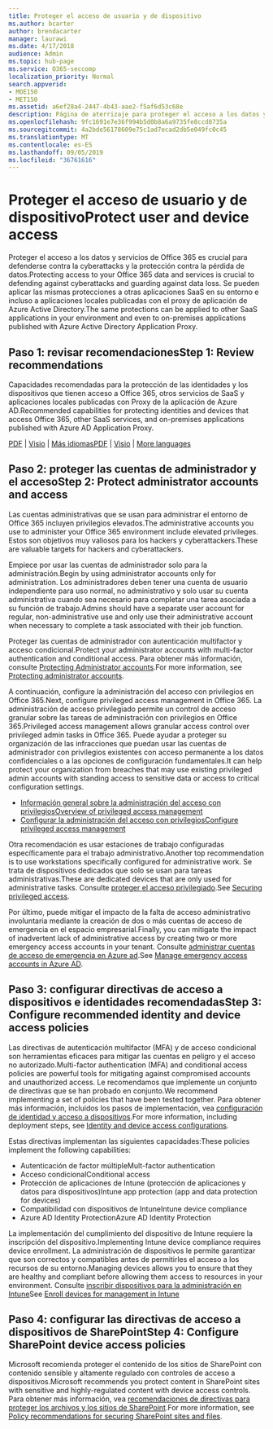 ```yaml
---
title: Proteger el acceso de usuario y de dispositivo
ms.author: bcarter
author: brendacarter
manager: laurawi
ms.date: 4/17/2018
audience: Admin
ms.topic: hub-page
ms.service: O365-seccomp
localization_priority: Normal
search.appverid:
- MOE150
- MET150
ms.assetid: a6ef28a4-2447-4b43-aae2-f5af6d53c68e
description: Página de aterrizaje para proteger el acceso a los datos y servicios de O365
ms.openlocfilehash: 9fc1691e7e36f994b5d0b8a6a9735fe8ccd8735a
ms.sourcegitcommit: 4a2bde56178609e75c1ad7ecad2db5e049fc0c45
ms.translationtype: MT
ms.contentlocale: es-ES
ms.lasthandoff: 09/05/2019
ms.locfileid: "36761616"
---
```

# <a name="protect-user-and-device-access"></a><span data-ttu-id="165ad-103">Proteger el acceso de usuario y de dispositivo</span><span class="sxs-lookup"><span data-stu-id="165ad-103">Protect user and device access</span></span>

<span data-ttu-id="165ad-104">Proteger el acceso a los datos y servicios de Office 365 es crucial para defenderse contra la cyberattacks y la protección contra la pérdida de datos.</span><span class="sxs-lookup"><span data-stu-id="165ad-104">Protecting access to your Office 365 data and services is crucial to defending against cyberattacks and guarding against data loss.</span></span> <span data-ttu-id="165ad-105">Se pueden aplicar las mismas protecciones a otras aplicaciones SaaS en su entorno e incluso a aplicaciones locales publicadas con el proxy de aplicación de Azure Active Directory.</span><span class="sxs-lookup"><span data-stu-id="165ad-105">The same protections can be applied to other SaaS applications in your environment and even to on-premises applications published with Azure Active Directory Application Proxy.</span></span>
  
## <a name="step-1-review-recommendations"></a><span data-ttu-id="165ad-106">Paso 1: revisar recomendaciones</span><span class="sxs-lookup"><span data-stu-id="165ad-106">Step 1: Review recommendations</span></span>

<span data-ttu-id="165ad-107">Capacidades recomendadas para la protección de las identidades y los dispositivos que tienen acceso a Office 365, otros servicios de SaaS y aplicaciones locales publicadas con Proxy de la aplicación de Azure AD.</span><span class="sxs-lookup"><span data-stu-id="165ad-107">Recommended capabilities for protecting identities and devices that access Office 365, other SaaS services, and on-premises applications published with Azure AD Application Proxy.</span></span>
  
<span data-ttu-id="165ad-108">[PDF](https://go.microsoft.com/fwlink/p/?linkid=841656) | [Visio](https://go.microsoft.com/fwlink/p/?linkid=841657) | [Más idiomas](https://www.microsoft.com/download/details.aspx?id=55032)</span><span class="sxs-lookup"><span data-stu-id="165ad-108">[PDF](https://go.microsoft.com/fwlink/p/?linkid=841656) | [Visio](https://go.microsoft.com/fwlink/p/?linkid=841657) | [More languages](https://www.microsoft.com/download/details.aspx?id=55032)</span></span>
  
## <a name="step-2-protect-administrator-accounts-and-access"></a><span data-ttu-id="165ad-109">Paso 2: proteger las cuentas de administrador y el acceso</span><span class="sxs-lookup"><span data-stu-id="165ad-109">Step 2: Protect administrator accounts and access</span></span>
<span data-ttu-id="165ad-110">Las cuentas administrativas que se usan para administrar el entorno de Office 365 incluyen privilegios elevados.</span><span class="sxs-lookup"><span data-stu-id="165ad-110">The administrative accounts you use to administer your Office 365 environment include elevated privileges.</span></span> <span data-ttu-id="165ad-111">Estos son objetivos muy valiosos para los hackers y cyberattackers.</span><span class="sxs-lookup"><span data-stu-id="165ad-111">These are valuable targets for hackers and cyberattackers.</span></span> 

<span data-ttu-id="165ad-112">Empiece por usar las cuentas de administrador solo para la administración.</span><span class="sxs-lookup"><span data-stu-id="165ad-112">Begin by using administrator accounts only for administration.</span></span> <span data-ttu-id="165ad-113">Los administradores deben tener una cuenta de usuario independiente para uso normal, no administrativo y solo usar su cuenta administrativa cuando sea necesario para completar una tarea asociada a su función de trabajo.</span><span class="sxs-lookup"><span data-stu-id="165ad-113">Admins should have a separate user account for regular, non-administrative use and only use their administrative account when necessary to complete a task associated with their job function.</span></span>

<span data-ttu-id="165ad-114">Proteger las cuentas de administrador con autenticación multifactor y acceso condicional.</span><span class="sxs-lookup"><span data-stu-id="165ad-114">Protect your administrator accounts with multi-factor authentication and conditional access.</span></span> <span data-ttu-id="165ad-115">Para obtener más información, consulte [Protecting Administrator accounts](https://docs.microsoft.com/microsoft-365/enterprise/identity-access-prerequisites#protecting-administrator-accounts).</span><span class="sxs-lookup"><span data-stu-id="165ad-115">For more information, see [Protecting administrator accounts](https://docs.microsoft.com/microsoft-365/enterprise/identity-access-prerequisites#protecting-administrator-accounts).</span></span> 

<span data-ttu-id="165ad-116">A continuación, configure la administración del acceso con privilegios en Office 365.</span><span class="sxs-lookup"><span data-stu-id="165ad-116">Next, configure privileged access management in Office 365.</span></span> <span data-ttu-id="165ad-117">La administración de acceso privilegiado permite un control de acceso granular sobre las tareas de administración con privilegios en Office 365.</span><span class="sxs-lookup"><span data-stu-id="165ad-117">Privileged access management allows granular access control over privileged admin tasks in Office 365.</span></span> <span data-ttu-id="165ad-118">Puede ayudar a proteger su organización de las infracciones que puedan usar las cuentas de administrador con privilegios existentes con acceso permanente a los datos confidenciales o a las opciones de configuración fundamentales.</span><span class="sxs-lookup"><span data-stu-id="165ad-118">It can help protect your organization from breaches that may use existing privileged admin accounts with standing access to sensitive data or access to critical configuration settings.</span></span>

- [<span data-ttu-id="165ad-119">Información general sobre la administración del acceso con privilegios</span><span class="sxs-lookup"><span data-stu-id="165ad-119">Overview of privileged access management</span></span>](privileged-access-management-overview.md)
- [<span data-ttu-id="165ad-120">Configurar la administración del acceso con privilegios</span><span class="sxs-lookup"><span data-stu-id="165ad-120">Configure privileged access management</span></span>](privileged-access-management-configuration.md)

<span data-ttu-id="165ad-121">Otra recomendación es usar estaciones de trabajo configuradas específicamente para el trabajo administrativo.</span><span class="sxs-lookup"><span data-stu-id="165ad-121">Another top recommendation is to use workstations specifically configured for administrative work.</span></span> <span data-ttu-id="165ad-122">Se trata de dispositivos dedicados que solo se usan para tareas administrativas.</span><span class="sxs-lookup"><span data-stu-id="165ad-122">These are dedicated devices that are only used for administrative tasks.</span></span> <span data-ttu-id="165ad-123">Consulte [proteger el acceso privilegiado](https://docs.microsoft.com/windows-server/identity/securing-privileged-access/securing-privileged-access).</span><span class="sxs-lookup"><span data-stu-id="165ad-123">See [Securing privileged access](https://docs.microsoft.com/windows-server/identity/securing-privileged-access/securing-privileged-access).</span></span>

<span data-ttu-id="165ad-124">Por último, puede mitigar el impacto de la falta de acceso administrativo involuntaria mediante la creación de dos o más cuentas de acceso de emergencia en el espacio empresarial.</span><span class="sxs-lookup"><span data-stu-id="165ad-124">Finally, you can mitigate the impact of inadvertent lack of administrative access by creating two or more emergency access accounts in your tenant.</span></span> <span data-ttu-id="165ad-125">Consulte [administrar cuentas de acceso de emergencia en Azure ad](https://docs.microsoft.com/azure/active-directory/users-groups-roles/directory-emergency-access).</span><span class="sxs-lookup"><span data-stu-id="165ad-125">See [Manage emergency access accounts in Azure AD](https://docs.microsoft.com/azure/active-directory/users-groups-roles/directory-emergency-access).</span></span> 

## <a name="step-3-configure-recommended-identity-and-device-access-policies"></a><span data-ttu-id="165ad-126">Paso 3: configurar directivas de acceso a dispositivos e identidades recomendadas</span><span class="sxs-lookup"><span data-stu-id="165ad-126">Step 3: Configure recommended identity and device access policies</span></span>
<span data-ttu-id="165ad-127">Las directivas de autenticación multifactor (MFA) y de acceso condicional son herramientas eficaces para mitigar las cuentas en peligro y el acceso no autorizado.</span><span class="sxs-lookup"><span data-stu-id="165ad-127">Multi-factor authentication (MFA) and conditional access policies are powerful tools for mitigating against compromised accounts and unauthorized access.</span></span> <span data-ttu-id="165ad-128">Le recomendamos que implemente un conjunto de directivas que se han probado en conjunto.</span><span class="sxs-lookup"><span data-stu-id="165ad-128">We recommend implementing a set of policies that have been tested together.</span></span> <span data-ttu-id="165ad-129">Para obtener más información, incluidos los pasos de implementación, vea [configuración de identidad y acceso a dispositivos](https://docs.microsoft.com/microsoft-365/enterprise/microsoft-365-policies-configurations).</span><span class="sxs-lookup"><span data-stu-id="165ad-129">For more information, including deployment steps, see [Identity and device access configurations](https://docs.microsoft.com/microsoft-365/enterprise/microsoft-365-policies-configurations).</span></span>

 <span data-ttu-id="165ad-130">Estas directivas implementan las siguientes capacidades:</span><span class="sxs-lookup"><span data-stu-id="165ad-130">These policies implement the following capabilities:</span></span>
- <span data-ttu-id="165ad-131">Autenticación de factor múltiple</span><span class="sxs-lookup"><span data-stu-id="165ad-131">Mult-factor authentication</span></span>
- <span data-ttu-id="165ad-132">Acceso condicional</span><span class="sxs-lookup"><span data-stu-id="165ad-132">Conditional access</span></span>
- <span data-ttu-id="165ad-133">Protección de aplicaciones de Intune (protección de aplicaciones y datos para dispositivos)</span><span class="sxs-lookup"><span data-stu-id="165ad-133">Intune app protection (app and data protection for devices)</span></span>
- <span data-ttu-id="165ad-134">Compatibilidad con dispositivos de Intune</span><span class="sxs-lookup"><span data-stu-id="165ad-134">Intune device compliance</span></span>
- <span data-ttu-id="165ad-135">Azure AD Identity Protection</span><span class="sxs-lookup"><span data-stu-id="165ad-135">Azure AD Identity Protection</span></span>

<span data-ttu-id="165ad-136">La implementación del cumplimiento del dispositivo de Intune requiere la inscripción del dispositivo.</span><span class="sxs-lookup"><span data-stu-id="165ad-136">Implementing Intune device compliance requires device enrollment.</span></span> <span data-ttu-id="165ad-137">La administración de dispositivos le permite garantizar que son correctos y compatibles antes de permitirles el acceso a los recursos de su entorno.</span><span class="sxs-lookup"><span data-stu-id="165ad-137">Managing devices allows you to ensure that they are healthy and compliant before allowing them access to resources in your environment.</span></span> <span data-ttu-id="165ad-138">Consulte [inscribir dispositivos para la administración en Intune](https://docs.microsoft.com/intune-classic/deploy-use/enroll-devices-in-microsoft-intune)</span><span class="sxs-lookup"><span data-stu-id="165ad-138">See [Enroll devices for management in Intune](https://docs.microsoft.com/intune-classic/deploy-use/enroll-devices-in-microsoft-intune)</span></span>

## <a name="step-4-configure-sharepoint-device-access-policies"></a><span data-ttu-id="165ad-139">Paso 4: configurar las directivas de acceso a dispositivos de SharePoint</span><span class="sxs-lookup"><span data-stu-id="165ad-139">Step 4: Configure SharePoint device access policies</span></span>

<span data-ttu-id="165ad-140">Microsoft recomienda proteger el contenido de los sitios de SharePoint con contenido sensible y altamente regulado con controles de acceso a dispositivos.</span><span class="sxs-lookup"><span data-stu-id="165ad-140">Microsoft recommends you protect content in SharePoint sites with sensitive and highly-regulated content with device access controls.</span></span> <span data-ttu-id="165ad-141">Para obtener más información, vea [recomendaciones de directivas para proteger los archivos y los sitios de SharePoint](https://docs.microsoft.com/microsoft-365/enterprise/sharepoint-file-access-policies).</span><span class="sxs-lookup"><span data-stu-id="165ad-141">For more information, see [Policy recommendations for securing SharePoint sites and files](https://docs.microsoft.com/microsoft-365/enterprise/sharepoint-file-access-policies).</span></span>



    

